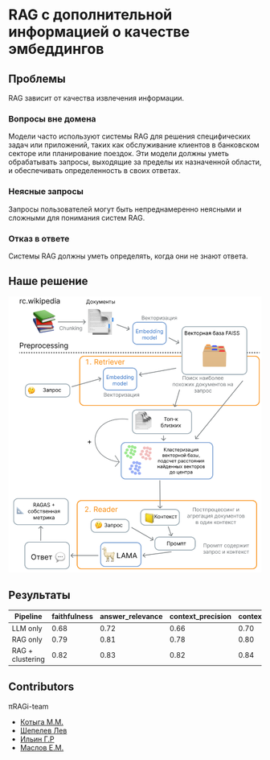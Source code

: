 # RAG c дополнительной информацией о качестве эмбеддингов

## Проблемы
RAG зависит от качества извлечения информации.

### Вопросы вне домена
Модели часто используют системы RAG для решения специфических задач или приложений, таких как обслуживание клиентов в банковском секторе или планирование поездок. Эти модели должны уметь обрабатывать запросы, выходящие за пределы их назначенной области, и обеспечивать определенность в своих ответах.

### Неясные запросы
Запросы пользователей могут быть непреднамеренно неясными и сложными для понимания систем RAG.

### Отказ в ответе
Системы RAG должны уметь определять, когда они не знают ответа.

## Наше решение
![image](https://github.com/Kotyga/smiles-rag/blob/main/src/pipeline.png)

## Результаты
|Pipeline          |faithfulness|answer_relevance|context_precision|context_recall|Неопределенность|
|------------------|------------|----------------|-----------------|--------------|----------------|
| LLM only         |0.68        |0.72            |0.66             |0.70          |0.1             |
| RAG only         |0.79        |0.81            |0.78             |0.80          |0.05            |
| RAG + clustering |0.82        |0.83            |0.82             |0.84          |0.2             |

## Contributors

πRAGi-team

- [Котыга М.М.](https://github.com/Kotyga)
- [Шепелев Лев](https://github.com/LevShepelev)
- [Ильин Г.Р](https://github.com/GlebIsrailevich)
- [Маслов Е.М.](https://github.com/evgmaslov)